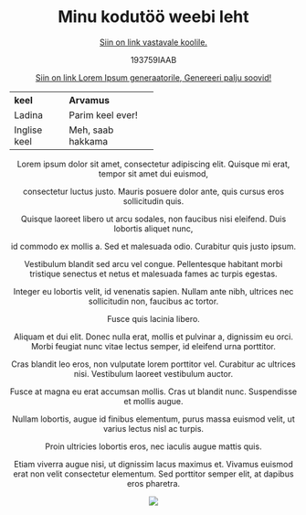 <html>
<meta charset="UTF-8">
<h1>Minu kodutöö weebi leht</h1>
<a href="https://www.ttu.ee/">Siin on link vastavale koolile.</a><p>
193759IAAB <p>

<a href="http://https://www.lipsum.com/feed/html">Siin on link Lorem Ipsum generaatorile, Genereeri palju soovid!</a><p>
<table style="width: 50%"; align="center">
    <tr>
        <th style="text-align: left;">keel</th>
        <th style="text-align: left;">Arvamus</th>
    </tr>
    <tr>
        <td>Ladina</td>
        <td>Parim keel ever!</td>
    </tr>
    <tr>
        <td>Inglise keel</td>
        <td>Meh, saab hakkama</td>
    </tr>
</table>
<p>
<p>
<p>
<body style="text-align: center;">
Lorem ipsum dolor sit amet, consectetur adipiscing elit. Quisque mi erat, tempor sit amet dui euismod,<p>
consectetur luctus justo. Mauris posuere dolor ante, quis cursus eros sollicitudin quis.<p>
Quisque laoreet libero ut arcu sodales, non faucibus nisi eleifend. Duis lobortis aliquet nunc,<p>
id commodo ex mollis a. Sed et malesuada odio. Curabitur quis justo ipsum.<p>
Vestibulum blandit sed arcu vel congue. Pellentesque habitant morbi tristique senectus et netus et malesuada fames ac turpis egestas.<p>
Integer eu lobortis velit, id venenatis sapien. Nullam ante nibh, ultrices nec sollicitudin non, faucibus ac tortor.<p>
Fusce quis lacinia libero.<p>
Aliquam et dui elit. Donec nulla erat, mollis et pulvinar a, dignissim eu orci. Morbi feugiat nunc vitae lectus semper, id eleifend urna porttitor. <p>
Cras blandit leo eros, non vulputate lorem porttitor vel. Curabitur ac ultrices nisi. Vestibulum laoreet vestibulum auctor.<p>
Fusce at magna eu erat accumsan mollis. Cras ut blandit nunc. Suspendisse et mollis augue.<p>
Nullam lobortis, augue id finibus elementum, purus massa euismod velit, ut varius lectus nisl ac turpis.<p>
Proin ultricies lobortis eros, nec iaculis augue mattis quis.<p>
Etiam viverra augue nisi, ut dignissim lacus maximus et. Vivamus euismod erat non velit consectetur elementum. Sed porttitor semper elit, at dapibus eros pharetra.<p>
<p>

<img src="https://www.bolchazy.com/Assets/ProductImages/7494.jpg">
</body>
</html>
